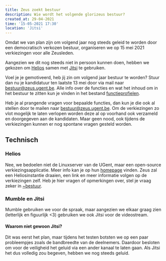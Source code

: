 ```yaml
---
title: Zeus zoekt bestuur
description: Wie wordt het volgende glorizeus bestuur?
created_at: 29-04-2021
time: '15-05-2021 17:30'
location: 'Jitsi'
---
```


Omdat we van plan zijn om volgend jaar nog steeds geleid te worden door een democratisch verkozen bestuur, organiseren we op 15 mei 2021 verkiezingen voor alle Zeusleden. 

Aangezien we dit nog steeds niet in persoon kunnen doen, hebben we gekozen om [Helios][helios] samen met [Jitsi][jitsi] te gebruiken. 

Voel je je gemotiveerd, heb jij zin om volgend jaar bestuur te worden? Stuur dan nu je kandidatuur ten laatste 13 mei door via mail naar bestuur@zeus.ugent.be.
Alle info over de functies en wat het inhoud om in het bestuur te zitten kun je vinden in het bestand [functieprofielen](functieprofielen).

Heb je al prangende vragen voor bepaalde functies, dan kun je die ook al stellen door te mailen naar bestuur@zeus.ugent.be.
Om de verkiezingen zo vlot mogelijk te laten verlopen worden deze al op voorhand ook verzameld en doorgegeven aan de kandidaten. Maar geen nood, ook tijdens de verkiezingen kunnen er nog spontane vragen gesteld worden.

## Technisch

### Helios

Nee, we bedoelen niet de Linuxserver van de UGent, maar een open-source verkiezingsapplicatie. Meer info kan je op hun [homepage][helios] vinden. Zeus zal een Heliosinstantie draaien, een link en meer informatie volgen op de verkiezingen zelf. Heb je hier vragen of opmerkingen over, stel je vraag zeker in [~bestuur][bestuur-mm].

### Mumble en Jitsi

Mumble gebruiken we voor de spraak, maar aangezien we elkaar graag zien (letterlijk en figuurlijk <3) gebruiken we ook Jitsi voor de videostream.

#### Waarom niet gewoon Jitsi?

Dit was eerst het plan, maar tijdens het testen botsten we op een paar probleempjes zoals de bandbreedte van de deelnemers. Daardoor besloten om voor de veiligheid het geluid via een ander kanaal te laten gaan. Als Jitsi het dus volledig zou begeven, hebben we nog steeds geluid.

[helios]: https://heliosvoting.org/
[jitsi]: https://meet.jit.si/zeusKiestEenGlorieZeusBestuur
[bestuur-mm]: https://mattermost.zeus.gent/zeus/channels/bestuur
[functieprofielen]: https://git.zeus.gent/bestuur/drive/-/blob/master/varia/functieprofielen.md

